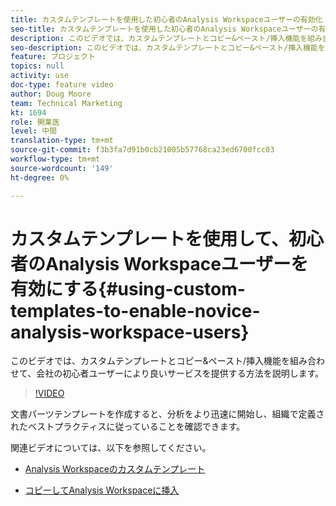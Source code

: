 ```yaml
---
title: カスタムテンプレートを使用した初心者のAnalysis Workspaceユーザーの有効化
seo-title: カスタムテンプレートを使用した初心者のAnalysis Workspaceユーザーの有効化
description: このビデオでは、カスタムテンプレートとコピー&ペースト/挿入機能を組み合わせて、会社の初心者ユーザーにより良いサービスを提供する方法を説明します。
seo-description: このビデオでは、カスタムテンプレートとコピー&ペースト/挿入機能を組み合わせて、会社の初心者ユーザーにより良いサービスを提供する方法を説明します。
feature: プロジェクト
topics: null
activity: use
doc-type: feature video
author: Doug Moore
team: Technical Marketing
kt: 1694
role: 開業医
level: 中間
translation-type: tm+mt
source-git-commit: f3b3fa7d91b0cb21005b57768ca23ed6700fcc03
workflow-type: tm+mt
source-wordcount: '149'
ht-degree: 0%

---
```



# カスタムテンプレートを使用して、初心者のAnalysis Workspaceユーザーを有効にする{#using-custom-templates-to-enable-novice-analysis-workspace-users}

このビデオでは、カスタムテンプレートとコピー&amp;ペースト/挿入機能を組み合わせて、会社の初心者ユーザーにより良いサービスを提供する方法を説明します。

>[!VIDEO](https://video.tv.adobe.com/v/23234/?quality=12)

文書パーツテンプレートを作成すると、分析をより迅速に開始し、組織で定義されたベストプラクティスに従っていることを確認できます。

関連ビデオについては、以下を参照してください。

* [Analysis Workspaceのカスタムテンプレート](https://helpx.adobe.com/analytics/kt/using/create-manage-custom-templates-analysis-workspace-feature-video-use.html)

* [コピーしてAnalysis Workspaceに挿入](https://helpx.adobe.com/analytics/kt/using/copy-insert-analysis-workspace-feature-video-use.html)